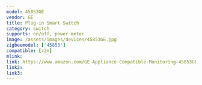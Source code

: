 ```yaml
---
model: 45853GE
vendor: GE
title: Plug-in Smart Switch
category: switch
supports: on/off, power meter
image: /assets/images/devices/45853GE.jpg
zigbeemodel: ['45853']
compatible: [z2m]
mlink: 
link: https://www.amazon.com/GE-Appliance-Compatible-Monitoring-45853GE
link2: 
link3: 
---
```


